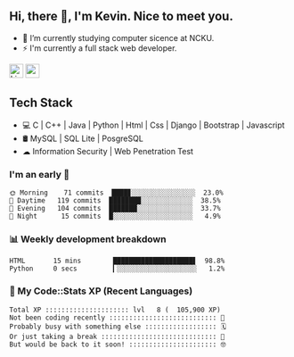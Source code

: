 ## Hi, there 👋, I'm Kevin. Nice to meet you.

- 🌱 I’m currently studying computer sicence at NCKU.
- ⚡ I'm currently a full stack web developer.

<a href="https://www.linkedin.com/in/kevin12686/"><img alt="LinkedIn" src="https://img.shields.io/badge/linkedin%20-%230077B5.svg?&style=for-the-badge&logo=linkedin&logoColor=white" height=25></a>
<a href="https://www.instagram.com/kevin12686/"><img src="https://img.shields.io/badge/instagram-3f729b?&style=for-the-badge&logo=instagram&logoColor=white" height=25></a>

## Tech Stack

* 💻 C | C++ | Java | Python | Html | Css | Django | Bootstrap | Javascript
* 🛢️ MySQL | SQL Lite | PosgreSQL
* ☁ Information Security | Web Penetration Test

### I'm an early 🐤

<!-- early_bird start -->

```text
🌞 Morning    71 commits  ████▊░░░░░░░░░░░░░░░░  23.0%
🌆 Daytime   119 commits  ████████░░░░░░░░░░░░░  38.5%
🌃 Evening   104 commits  ███████░░░░░░░░░░░░░░  33.7%
🌙 Night      15 commits  █░░░░░░░░░░░░░░░░░░░░   4.9%
```

<!-- early_bird end -->

### 📊 Weekly development breakdown

<!-- code_time start -->

```text
HTML       15 mins        ████████████████████▋  98.8%
Python     0 secs         ▎░░░░░░░░░░░░░░░░░░░░   1.2%
```

<!-- code_time end -->

### 🧰 My Code::Stats XP (Recent Languages)

<!-- codestats start -->

```text
Total XP ::::::::::::::::::::: lvl   8 (  105,900 XP) 
Not been coding recently ::::::::::::::::::::::::::: 🙈
Probably busy with something else :::::::::::::::::: 🗓
Or just taking a break ::::::::::::::::::::::::::::: 🌴
But would be back to it soon! :::::::::::::::::::::: 🤓
```

<!-- codestats end -->
